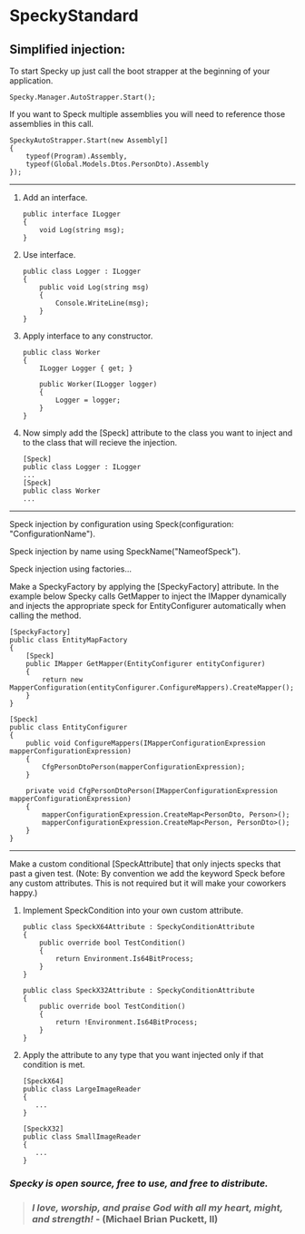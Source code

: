 ﻿# SpeckyStandard

## Simplified injection:

To start Specky up just call the boot strapper at the beginning of your application.

    Specky.Manager.AutoStrapper.Start();

If you want to Speck multiple assemblies you will need to reference those assemblies in this call.

    SpeckyAutoStrapper.Start(new Assembly[]
    {
        typeof(Program).Assembly,
        typeof(Global.Models.Dtos.PersonDto).Assembly
    });

--------------------------------------------------------------------------------------------------------------------------

1. Add an interface.

       public interface ILogger
       {
           void Log(string msg);
       }

2. Use interface.
        
       public class Logger : ILogger
       {
           public void Log(string msg)
           {
               Console.WriteLine(msg);
           }
       }

3. Apply interface to any constructor.

       public class Worker
       {
           ILogger Logger { get; }

           public Worker(ILogger logger)
           {
               Logger = logger;
           }
       }

4. Now simply add the [Speck] attribute to the class you want to inject and to the class that will recieve the injection.

       [Speck]
       public class Logger : ILogger
       ...
       [Speck]
       public class Worker
       ...

--------------------------------------------------------------------------------------------------------------------------

Speck injection by configuration using Speck(configuration: "ConfigurationName").

Speck injection by name using SpeckName("NameofSpeck").

Speck injection using factories...

Make a SpeckyFactory by applying the [SpeckyFactory] attribute.
In the example below Specky calls GetMapper to inject the IMapper dynamically and injects the appropriate speck for EntityConfigurer automatically when calling the method.

    [SpeckyFactory]
    public class EntityMapFactory
    {
        [Speck]
        public IMapper GetMapper(EntityConfigurer entityConfigurer)
        {
            return new MapperConfiguration(entityConfigurer.ConfigureMappers).CreateMapper();
        }
    }

    [Speck]
    public class EntityConfigurer
    {
        public void ConfigureMappers(IMapperConfigurationExpression mapperConfigurationExpression)
        {
            CfgPersonDtoPerson(mapperConfigurationExpression);
        }

        private void CfgPersonDtoPerson(IMapperConfigurationExpression mapperConfigurationExpression)
        {
            mapperConfigurationExpression.CreateMap<PersonDto, Person>();
            mapperConfigurationExpression.CreateMap<Person, PersonDto>();
        }
    }

--------------------------------------------------------------------------------------------------------------------------

Make a custom conditional [SpeckAttribute] that only injects specks that past a given test. (Note: By convention we add the keyword Speck before any custom attributes.  This is not required but it will make your coworkers happy.)

1. Implement SpeckCondition into your own custom attribute.

       public class SpeckX64Attribute : SpeckyConditionAttribute
       {
           public override bool TestCondition()
           {
               return Environment.Is64BitProcess;
           }
       }

       public class SpeckX32Attribute : SpeckyConditionAttribute
       {
           public override bool TestCondition()
           {
               return !Environment.Is64BitProcess;
           }
       }

2. Apply the attribute to any type that you want injected only if that condition is met.

       [SpeckX64]
       public class LargeImageReader
       {
          ...
       }

       [SpeckX32]
       public class SmallImageReader
       {
          ...
       }


### *Specky is open source, free to use, and free to distribute.*

> ### *I love, worship, and praise God with all my heart, might, and strength!* - **(Michael Brian Puckett, II)**